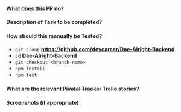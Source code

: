 #### What does this PR do?

#### Description of Task to be completed?

#### How should this manually be Tested?
- `git clone` __https://github.com/devcareer/Dae-Alright-Backend__
- `cd` **Dae-Alright-Backend**
- `git checkout <branch-name>`
- `npm install`
- `npm test`

#### What are the relevant ~~Pivotal Tracker~~ **Trello** stories?

#### Screenshots (if appropriate)
